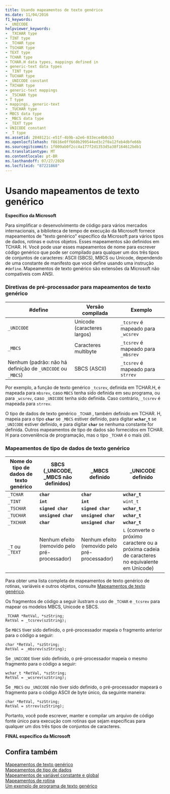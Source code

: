 ```yaml
---
title: Usando mapeamentos de texto genérico
ms.date: 11/04/2016
f1_keywords:
- _UNICODE
helpviewer_keywords:
- _TXCHAR type
- TINT type
- _TCHAR type
- TSCHAR type
- TEXT type
- TCHAR type
- TCHAR.H data types, mappings defined in
- generic-text data types
- _TINT type
- TUCHAR type
- _UNICODE constant
- TXCHAR type
- generic-text mappings
- _TSCHAR type
- T type
- mappings, generic-text
- _TUCHAR type
- MBCS data type
- _MBCS data type
- _TEXT type
- UNICODE constant
- _T type
ms.assetid: 2848121c-e51f-4b9b-a2e6-833ece4b0cb3
ms.openlocfilehash: f8616e0ff660b299544ed3c2f0a12feb4dbfe66b
ms.sourcegitcommit: 1f009ab0f2cc4a177f2d1353d5a38f164612bdb1
ms.translationtype: MT
ms.contentlocale: pt-BR
ms.lasthandoff: 07/27/2020
ms.locfileid: "87221868"
---
```

# <a name="using-generic-text-mappings"></a>Usando mapeamentos de texto genérico

**Específico da Microsoft**

Para simplificar o desenvolvimento de código para vários mercados internacionais, a biblioteca de tempo de execução da Microsoft fornece mapeamentos de "texto genérico" específico da Microsoft para vários tipos de dados, rotinas e outros objetos. Esses mapeamentos são definidos em TCHAR. H. Você pode usar esses mapeamentos de nome para escrever código genérico que pode ser compilado para qualquer um dos três tipos de conjuntos de caracteres: ASCII (SBCS), MBCS ou Unicode, dependendo de uma constante de manifesto que você define usando uma instrução `#define`. Mapeamentos de texto genérico são extensões da Microsoft não compatíveis com ANSI.

### <a name="preprocessor-directives-for-generic-text-mappings"></a>Diretivas de pré-processador para mapeamentos de texto genérico

|#define|Versão compilada|Exemplo|
|--------------|----------------------|-------------|
|`_UNICODE`|Unicode (caracteres largos)|`_tcsrev` é mapeado para `_wcsrev`|
|`_MBCS`|Caracteres multibyte|`_tcsrev` é mapeado para `_mbsrev`|
|Nenhum (padrão: não há definição de `_UNICODE` ou `_MBCS`)|SBCS (ASCII)|`_tcsrev` é mapeado para `strrev`|

Por exemplo, a função de texto genérico `_tcsrev`, definida em TCHAR.H, é mapeada para `mbsrev`, caso `MBCS` tenha sido definida em seu programa, ou para `_wcsrev`, caso `_UNICODE` tenha sido definida. Caso contrário, `_tcsrev` é mapeada para `strrev`.

O tipo de dados de texto genérico `_TCHAR` , também definido em TCHAR. H, mapeia para o tipo **`char`** se `_MBCS` estiver definido, para digitar **`wchar_t`** se `_UNICODE` estiver definido, e para digitar **`char`** se nenhuma constante for definida. Outros mapeamentos de tipo de dados são fornecidos em TCHAR. H para conveniência de programação, mas o tipo `_TCHAR` é o mais útil.

### <a name="generic-text-data-type-mappings"></a>Mapeamentos de tipo de dados de texto genérico

|Nome do tipo de dados de texto genérico|SBCS (_UNICODE, _MBCS não definidos)|_MBCS definido|_UNICODE definido|
|----------------------------------|--------------------------------------------|--------------------|-----------------------|
|`_TCHAR`|**`char`**|**`char`**|**`wchar_t`**|
|`_TINT`|**`int`**|**`int`**|`wint_t`|
|`_TSCHAR`|**`signed char`**|**`signed char`**|**`wchar_t`**|
|`_TUCHAR`|**`unsigned char`**|**`unsigned char`**|**`wchar_t`**|
|`_TXCHAR`|**`char`**|**`unsigned char`**|**`wchar_t`**|
|`_T` ou `_TEXT`|Nenhum efeito (removido pelo pré-processador)|Nenhum efeito (removido pelo pré-processador)|`L` (converte o próximo caractere ou a próxima cadeia de caracteres no equivalente em Unicode)|

Para obter uma lista completa de mapeamentos de texto genérico de rotinas, variáveis e outros objetos, consulte [Mapeamentos de texto genérico](../c-runtime-library/generic-text-mappings.md).

Os fragmentos de código a seguir ilustram o uso de `_TCHAR` e `_tcsrev` para mapear os modelos MBCS, Unicode e SBCS.

```
_TCHAR *RetVal, *szString;
RetVal = _tcsrev(szString);
```

Se `MBCS` tiver sido definido, o pré-processador mapeia o fragmento anterior para o código a seguir:

```
char *RetVal, *szString;
RetVal = _mbsrev(szString);
```

Se `_UNICODE` tiver sido definido, o pré-processador mapeia o mesmo fragmento para o código a seguir:

```
wchar_t *RetVal, *szString;
RetVal = _wcsrev(szString);
```

Se `_MBCS` ou `_UNICODE` não tiver sido definido, o pré-processador mapeará o fragmento para o código ASCII de byte único, da seguinte maneira:

```
char *RetVal, *szString;
RetVal = strrev(szString);
```

Portanto, você pode escrever, manter e compilar um arquivo de código fonte único para execução com rotinas que sejam específicas para qualquer um dos três tipos de conjuntos de caracteres.

**FINAL específico da Microsoft**

## <a name="see-also"></a>Confira também

[Mapeamentos de texto genérico](../c-runtime-library/generic-text-mappings.md)<br/>
[Mapeamentos de tipo de dados](../c-runtime-library/data-type-mappings.md)<br/>
[Mapeamentos de variável constante e global](../c-runtime-library/constant-and-global-variable-mappings.md)<br/>
[Mapeamentos de rotina](../c-runtime-library/routine-mappings.md)<br/>
[Um exemplo de programa de texto genérico](../c-runtime-library/a-sample-generic-text-program.md)
